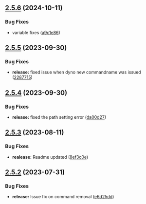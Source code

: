 ## [2.5.6](https://github.com/ashindiano/dyno/compare/v2.5.5...v2.5.6) (2024-10-11)


### Bug Fixes

* variable fixes ([a9c1e86](https://github.com/ashindiano/dyno/commit/a9c1e86e072c1c5e99e755cb4c4c4a4fa6ddee3d))



## [2.5.5](https://github.com/ashindiano/dyno/compare/v2.5.4...v2.5.5) (2023-09-30)


### Bug Fixes

* **release:** fixed issue when dyno new commandname was issued ([2287715](https://github.com/ashindiano/dyno/commit/22877159c114a10cf31132e4276693be9c4da799))



## [2.5.4](https://github.com/ashindiano/dyno/compare/v2.5.3...v2.5.4) (2023-09-30)


### Bug Fixes

* **release:** fixed the path setting error ([da00d27](https://github.com/ashindiano/dyno/commit/da00d27d4c38232d5783ee9c41dd3fe75d0cdf9e))



## [2.5.3](https://github.com/ashindiano/dyno/compare/v2.5.2...v2.5.3) (2023-08-11)


### Bug Fixes

* **realease:** Readme updated ([8ef3c0e](https://github.com/ashindiano/dyno/commit/8ef3c0e3cff92654685910ab9c4ba2b593e9f7cf))



## [2.5.2](https://github.com/ashindiano/dyno/compare/v2.5.1...v2.5.2) (2023-07-31)


### Bug Fixes

* **release:** Issue fix on command removal ([e6d25dd](https://github.com/ashindiano/dyno/commit/e6d25dd66ab8280fa61fac42e3c8325cf3f2fd8d))



